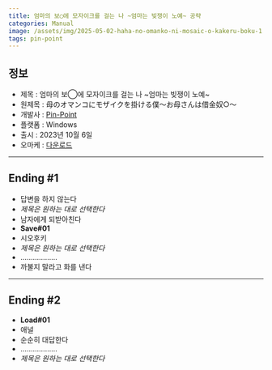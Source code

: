 ```yaml
---
title: 엄마의 보◯에 모자이크를 걸는 나 ~엄마는 빚쟁이 노예~ 공략
categories: Manual
image: /assets/img/2025-05-02-haha-no-omanko-ni-mosaic-o-kakeru-boku-1.webp
tags: pin-point
---
```


## 정보

* 제목 : 엄마의 보◯에 모자이크를 걸는 나 ~엄마는 빚쟁이 노예~
* 원제목 : 母のオマンコにモザイクを掛ける僕～お母さんは借金奴○～
* 개발사 : [Pin-Point](/tags/pin-point)
* 플랫폼 : Windows
* 출시 : 2023년 10월 6일
* 오마케 : [다운로드](/assets/omake/haha-no-omanko-ni-mosaic-o-kakeru-boku.zip)

---

## Ending #1

* 답변을 하지 않는다
* *제목은 원하는 대로 선택한다*
* 남자에게 되받아친다
* **Save#01**
* 시오후키
* *제목은 원하는 대로 선택한다*
* ………………
* 까불지 말라고 화를 낸다

---

## Ending #2

* **Load#01**
* 애널
* 순순히 대답한다
* ………………
* *제목은 원하는 대로 선택한다*
